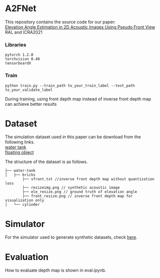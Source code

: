 # A2FNet  
This repository contains the source code for our paper:  
[Elevation Angle Estimation in 2D Acoustic Images Using Pseudo Front View](http://www.robot.t.u-tokyo.ac.jp/~yamashita/paper/A/A162Final.pdf)    
RAL and ICRA2021
### Libraries
```
pytorch 1.2.0
torchvision 0.40
tensorboardX
```  
### Train
```
python train.py --train_path to_your_train_label --test_path to_your_validate_label
```
During training, using front depth map instead of inverse front depth map can achieve better results
# Dataset
The simulation dataset used in this paper can be download from the following links.  
[water tank](https://drive.google.com/file/d/1GIkl_PlVbrqaCWxCzARVR4uCt6wzuq8H/view?usp=sharing)  
[floating object](https://drive.google.com/file/d/1zpviswi8ZgqrFrXDNCaeWle3ZYZC1ZUC/view?usp=sharing)

The structure of the dataset is as follows.
```
├── water-tank
│   ├── bricks
        ├── sfront.txt //inverse front depth map without quantization loss
        ├── resizeimg.png // synthetic acoustic image
        ├── ele_resize.png // ground truth of elevation angle
        ├── front_resize.png // inverse front depth map for visualization only
│   └── cylinder
```

# Simulator
For the simulator used to generate synthetic datasets, check [here](https://github.com/sollynoay/Sonar-simulator-blender).
# Evaluation
How to evaluate depth map is shown in eval.ipynb. 
